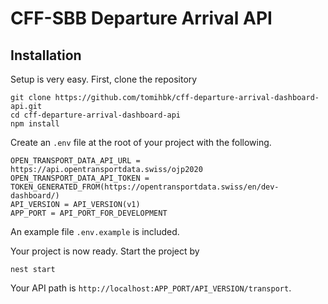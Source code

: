 # CFF-SBB Departure Arrival API 
## Installation

Setup is very easy. First, clone the repository 

```shell script
git clone https://github.com/tomihbk/cff-departure-arrival-dashboard-api.git
cd cff-departure-arrival-dashboard-api
npm install
```

Create an ``.env`` file at the root of your project with the following.  


```dotenv
OPEN_TRANSPORT_DATA_API_URL = https://api.opentransportdata.swiss/ojp2020
OPEN_TRANSPORT_DATA_API_TOKEN = TOKEN_GENERATED_FROM(https://opentransportdata.swiss/en/dev-dashboard/)
API_VERSION = API_VERSION(v1)
APP_PORT = API_PORT_FOR_DEVELOPMENT
```

An example file `.env.example` is included.

Your project is now ready. Start the project by

```shell script
nest start
```

Your API path is ``http://localhost:APP_PORT/API_VERSION/transport``.
